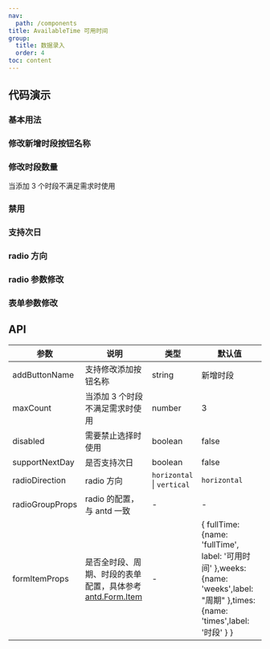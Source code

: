 ```yaml
---
nav:
  path: /components
title: AvailableTime 可用时间
group:
  title: 数据录入
  order: 4
toc: content
---
```


## 代码演示

### 基本用法

<code src="./demo/base.tsx"></code>

### 修改新增时段按钮名称

<code src="./demo/addButtonName.tsx"></code>

### 修改时段数量

当添加 3 个时段不满足需求时使用

<code src="./demo/maxCount.tsx"></code>

### 禁用

<code src="./demo/disabled.tsx"></code>

### 支持次日

<code src="./demo/supportNextDay.tsx"></code>

### radio 方向

<code src="./demo/radioDirection.tsx"></code>

### radio 参数修改

<code src="./demo/radioGroupProps.tsx"></code>

### 表单参数修改

<code src="./demo/formItemProps.tsx"></code>

## API

| 参数            | 说明                                                                                                       | 类型                       | 默认值                                                                                                                           |
| --------------- | ---------------------------------------------------------------------------------------------------------- | -------------------------- | -------------------------------------------------------------------------------------------------------------------------------- |
| addButtonName   | 支持修改添加按钮名称                                                                                       | string                     | 新增时段                                                                                                                         |
| maxCount        | 当添加 3 个时段不满足需求时使用                                                                            | number                     | 3                                                                                                                                |
| disabled        | 需要禁止选择时使用                                                                                         | boolean                    | false                                                                                                                            |
| supportNextDay  | 是否支持次日                                                                                               | boolean                    | false                                                                                                                            |
| radioDirection  | radio 方向                                                                                                 | `horizontal` \| `vertical` | `horizontal`                                                                                                                     |
| radioGroupProps | radio 的配置，与 antd 一致                                                                                 | -                          | -                                                                                                                                |
| formItemProps   | 是否全时段、周期、时段的表单配置，具体参考[antd.Form.Item](https://ant.design/components/form-cn#formitem) | -                          | { fullTime: {name: 'fullTime', label: '可用时间' },weeks: {name: 'weeks',label: "周期" },times: {name: 'times',label: '时段' } } |
